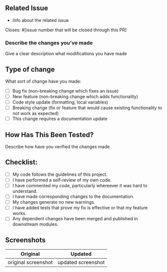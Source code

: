 ## Related Issue 

- Info about the related issue 

Closes: #[issue number that will be closed through this PR]

### Describe the changes you've made

Give a clear description what modifications you have made

## Type of change

What sort of change have you made:
<!--
Example how to mark a checkbox:-
- [x] My code follows the code style of this project.
-->
- [ ] Bug fix (non-breaking change which fixes an issue)
- [ ] New feature (non-breaking change which adds functionality)
- [ ] Code style update (formatting, local variables)
- [ ] Breaking change (fix or feature that would cause existing functionality to not work as expected)
- [ ] This change requires a documentation update

## How Has This Been Tested?

Describe how have you verified the changes made

## Checklist:
<!--
Example how to mark a checkbox:-
- [x] My code follows the code style of this project.
-->
- [ ] My code follows the guidelines of this project.
- [ ] I have performed a self-review of my own code.
- [ ] I have commented my code, particularly whereever it was hard to understand.
- [ ] I have made corresponding changes to the documentation.
- [ ] My changes generate no new warnings.
- [ ] I have added tests that prove my fix is effective or that my feature works.
- [ ] Any dependent changes have been merged and published in downstream modules.

## Screenshots

 Original           | Updated
 :--------------------: |:--------------------:
 original screenshot | updated screenshot |
 